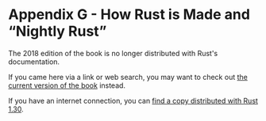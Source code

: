 # Appendix G - How Rust is Made and “Nightly Rust”

The 2018 edition of the book is no longer distributed with Rust's documentation.

If you came here via a link or web search, you may want to check out [the current
version of the book](../appendix-07-nightly-rust.md) instead.

If you have an internet connection, you can [find a copy distributed with
Rust
1.30](https://doc.rust-lang.org/1.30.0/book/2018-edition/appendix-07-nightly-rust.html).